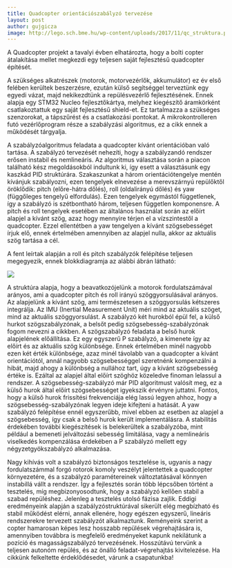 ```yaml
---
title: Quadcopter orientációszabályzó tervezése
layout: post
author: gujgicza
image: http://lego.sch.bme.hu/wp-content/uploads/2017/11/qc_struktura.png
---
```

A Quadcopter projekt a tavalyi évben elhatározta, hogy a bolti copter átalakítása mellet megkezdi egy teljesen saját fejlesztésű quadcopter építését. 

A szükséges alkatrészek (motorok, motorvezérlők, akkumulátor) ez év első felében kerültek beszerzésre, ezután külső segítséggel terveztünk egy egyedi vázat, majd nekikezdtünk a repülésvezérlő fejlesztésének. Ennek alapja egy STM32 Nucleo fejlesztőkártya, melyhez kiegészítő áramkörként csatlakoztattuk egy saját fejlesztésű shield-et. Ez tartalmazza a szükséges szenzorokat, a tápszűrést és a csatlakozási pontokat. A mikrokontrolleren futó vezérlőprogram része a szabályzási algoritmus, ez a cikk ennek a működését tárgyalja.

A szabályzóalgoritmus feladata a quadcopter kívánt orientációban való tartása. A szabályzó tervezését nehezíti, hogy a szabályzandó rendszer erősen instabil és nemlineáris. Az algoritmus választása során a piacon található kész megoldásokból indultunk ki, így esett a választásunk egy kaszkád PID struktúrára. Szakaszunkat a három orientációtengelye mentén kívánjuk szabályozni,  ezen tengelyek elnevezése a merevszárnyú repülőktől öröklődik: pitch (előre-hátra dőlés), roll (oldalirányú dőlés) és yaw (függőleges tengelyű elfordulás). Ezen tengelyek egymástól függetlenek, így a szabályzó is szétbontható három, teljesen független komponensre. A pitch és roll tengelyek esetében az általános használat során az előírt alapjel a kívánt szög, azaz hogy mennyire térjen el a vízszintestől a quadcopter. Ezzel ellentétben a yaw tengelyen a kívánt szögsebességet írjuk elő, ennek értelmében amennyiben az alapjel nulla, akkor az aktuális szög tartása a cél. 

A fent leírtak alapján a roll és pitch szabályzók felépítése teljesen megegyezik, ennek blokkdiagramja az alábbi ábrán látható:

![](http://lego.sch.bme.hu/wp-content/uploads/2017/11/qc_struktura.png)

A struktúra alapja, hogy a beavatkozójelünk a motorok fordulatszámával arányos, ami a quadcopter pitch és roll irányú szöggyorsulásával arányos. Az alapjelünk a kívánt szög, ami természetesen a szöggyorsulás kétszeres integrálja. Az IMU (Inertial Measurement Unit) méri mind az aktuális szöget, mind az aktuális szöggyorsulást. A szabályzó két hurokból épül fel, a külső hurkot szögszabályzónak, a belsőt pedig szögsebesség-szabályzónak fogom nevezni a cikkben. A szögszabályzó feladata a belső hurok alapjelének előállítása. Ez egy egyszerű P szabályzó, a kimenete így az előírt és az aktuális szög különbsége. Ennek értelmében minél nagyobb ezen két érték különbsége, azaz minél távolabb van a quadcopter a kívánt orientációtól, annál nagyobb szögsebességgel szeretnénk kompenzálni a hibát, majd ahogy a különbség a nullához tart, úgy a kívánt szögsebesség értéke is. Ezáltal az alapjel által előírt szöghöz közeledve finoman lelassul a rendszer. A szögsebesség-szabályzó már PID algoritmust valósít meg, ez  a külső hurok által előírt szögsebességet igyekszik érvényre juttatni. Fontos, hogy a külső hurok frissítési frekvenciája elég lassú legyen ahhoz, hogy a szögsebesség-szabályzónak legyen ideje kifejteni a hatását.
A yaw szabályzó felépítése ennél egyszerűbb, mivel ebben az esetben az alapjel a szögsebesség, így csak a belső hurok került implementálásra.
A stabilitás érdekében további kiegészítések is belekerültek a szabályzóba, mint például a bemeneti jelváltozási sebesség limitálása, vagy a nemlineáris viselkedés kompenzálása érdekében a P szabályzó mellett egy négyzetgyökszabályzó alkalmazása.

Nagy kihívás volt a szabályzó biztonságos tesztelése is, ugyanis a nagy fordulatszámmal forgó rotorok komoly veszélyt jelentettek a quadcopter környezetére, és a szabályzó paramétereinek változtatásával könnyen instabillá vállt a rendszer. Így a fejlesztés során több lépcsőben történt a tesztelés, míg megbizonyosodtunk, hogy a szabályzó kellően stabil a szabad repüléshez. Jelenleg a tesztelés utolsó fázisa zajlik. Eddigi eredményeink alapján a szabályzóstruktúrával sikerült elég megbízható és stabil működést elérni, annak ellenére, hogy egészen egyszerű, lineáris rendszerekre tervezett szabályzót alkalmaztunk. Reményeink szerint a copter hamarosan képes lesz hosszabb repülések végrehajtására is, amennyiben továbbra is megfelelő eredményeket kapunk nekilátunk a pozíció és magasságszabályzó tervezésének. Hosszútávú tervünk a teljesen autonóm repülés, és az önálló feladat-végrehajtás kivitelezése. Ha cikkünk felkeltette érdeklődésedet, várunk a csapatunkba!

